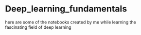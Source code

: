 # Deep_learning_fundamentals
here are some of the notebooks created by me while learning the fascinating field of deep learning 
